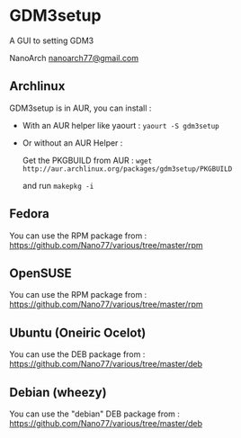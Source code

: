 GDM3setup
=========

A GUI to setting GDM3

NanoArch <nanoarch77@gmail.com>



Archlinux
---------

GDM3setup is in AUR, you can install :

- With an AUR helper like yaourt : `yaourt -S gdm3setup`

- Or without an AUR Helper :

	Get the PKGBUILD from AUR : `wget http://aur.archlinux.org/packages/gdm3setup/PKGBUILD`

	and run `makepkg -i`


Fedora
------
You can use the RPM package from : https://github.com/Nano77/various/tree/master/rpm


OpenSUSE
--------
You can use the RPM package from : https://github.com/Nano77/various/tree/master/rpm


Ubuntu (Oneiric Ocelot)
-----------------------
You can use the DEB package from : https://github.com/Nano77/various/tree/master/deb

Debian (wheezy)
------
You can use the "debian" DEB package from : https://github.com/Nano77/various/tree/master/deb


